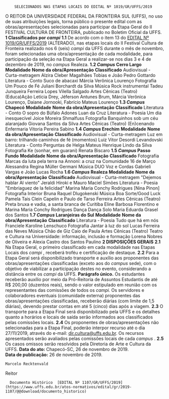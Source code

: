         SELECIONADOS NAS ETAPAS LOCAIS DO EDITAL Nº 1019/GR/UFFS/2019  

 O REITOR DA UNIVERSIDADE FEDERAL DA FRONTEIRA SUL (UFFS), no uso de suas atribuições legais, torna público o presente edital com as obras/apresentações selecionadas para participar da Etapa Geral do II FESTIVAL CULTURA DE FRONTEIRA, publicado no Boletim Oficial da UFFS.  **1 Classificados por *campi***  **1.1**  De acordo com o item 13 do [EDITAL Nº 1019/GR/UFFS/2019](https://www.uffs.edu.br/atos-normativos/edital/gr/2019-1019) (ALTERADO), nas etapas locais do II Festival Cultura de Fronteira realizado nos 6 (seis) *campi*  da UFFS durante o mês de novembro, foram selecionadas uma obra/apresentação de cada modalidade, para participação da seleção na Etapa Geral a realizar-se nos dias 3 e 4 de dezembro de 2019, no *campus*  Realeza. **1.2 *Campus*  Cerro Largo**     **Modalidade**   **Nome da obra/Apresentação**   **Classificado**     Audiovisual - Curta-metragem   Alzira   Cleber Magalhães Tobias e João Pedro Gottardo     Literatura - Conto   Suco de abacaxi   Márcia Verônica Lourenço     Fotografia   Um Pouco de Fé   Juliani Borchardt da Silva     Música   Rock instrumental   Tadeu Junqueira Ferreira Lopes Vilella Salgado     Artes Cênicas (Teatro)   (Educa)Ação   Letícia Drey, Jéferson Antunes Brum, Márcia Verônica Lourenço, Daiane Jornooki, Fabrício Mateus Lourenço     **1.3 *Campus*  Chapecó**     **Modalidade**   **Nome da obra/Apresentação**   **Classificado**     Literatura - Conto   O sopro do Búfalo   Adones Luan da Cruz     Literatura - Poesia   Um dia inesquecível   Joice Moreira Shmalfuss     Fotografia   Banquinhos sob um céu alaranjado   Giovana Santos da Silva     Artes Cênicas (Teatro)   (En)cenando Enfermaria   Vitoria Pereira Sabino     **1.4 *Campus*  Erechim**     **Modalidade**   **Nome da obra/Apresentação**   **Classificado**     Audiovisual - Curta-metragem   Luz em barro: trilhando caminhos de fé (momentos)   Luiz Vitor Desordi Levandovski     Literatura - Conto   Perguntas de Helga   Mateus Henrique Lindo da Silva     Fotografia   Ke (sonhar, em guarani)   Renata Biscaro     **1.5 *Campus*  Passo Fundo**     **Modalidade**   **Nome da obra/Apresentação**   **Classificado**     Fotografia   Marcas da luta pela terra na Annoni: a cruz na Comunidade 16 de Março   Alessandra Regina Müller Germani     Música   DUO Voz e Cordas   Gabrieli Vargas e João Lucas Rocha     **1.6 *Campus*  Realeza**     **Modalidade**   **Nome da obra/Apresentação**   **Classificado**     Audiovisual - Curta-metragem   "Dejemos hablar Al viento"   Jeraldi Hiroki e Mauro Maciel Simões     Literatura - Poesia   "Embriaguez de la felicidad"   Marina Maria Conchy Rodrigues [Nina Pinon]     Fotografia   Interior   Bruna Raquel Dlugokenski     Música   Boa Sorte/Good Luck   Pamela Tais Clein Capelin e Paulo de Tarso Ferreira     Artes Cênicas (Teatro)   Preta bruxa e vadia, a santa branca de Curitiba   Eline Barbosa Florentino e Marina Maria Conchy Rodrigues     Dança   Dança Solo   Maria Eduarda Grasel dos Santos      **1.7 *Campus*  Laranjeiras do Sul**     **Modalidade**   **Nome da obra/Apresentação**   **Classificado**     Literatura - Poesia   Tudo que há em nós   Franciele Karoline Lenschuco     Fotografia   Jantar à luz do sol   Lucas Ferreira das Neves     Música   Chão de Giz   Caio de Paula     Artes Cênicas (Teatro)   Teatro e Cultura na Universidade: informação, inclusão e formação   Lorena Nobres de Oliveira e Alexia Castro dos Santos Paulino      **2 DISPOSIÇÕES GERAIS** **2.1**  Na Etapa Geral, o primeiro classificado em cada modalidade nas Etapas Locais dos *campi* , receberá troféu e certificação de destaque. **2.2**  Para a Etapa Geral será disponibilizado transporte e auxílio aos proponentes das obras/apresentações classificadas (exceto aos do *campus*  sede), com o objetivo de viabilizar a participação destes no evento, considerando a distância entre os *campi*  da UFFS. **Parágrafo único.**  Os estudantes receberão auxílio por meio da Pró-Reitoria de Assuntos Estudantis de até R$ 200,00 (duzentos reais), sendo o valor estipulado em reunião com os representantes das comissões de todos os *campi.* Os servidores e colaboradores eventuais (comunidade externa) proponentes das obras/apresentações classificadas, receberão diárias (com limite de 1,5 diárias), devendo prestar contas em até 5 (cinco) dias após a viagem. **2.3**  O transporte para a Etapa Final será disponibilizado pela UFFS e os detalhes quanto a horários e locais de saída serão informados aos classificados pelas comissões locais. **2.4**  Os proponentes de obras/apresentações não selecionadas para a Etapa Final, poderão interpor recurso até o dia 27/11/2019, através do e-mail: <dir.cultura@uffs.edu.br>. Os recursos apresentados serão avaliados pelas comissões locais de cada *campus* . **2.5**  Os casos omissos serão resolvidos pela Diretoria de Arte e Cultura da UFFS.       **Data do ato:** Chapecó-SC, 26 de novembro de 2019.   
 **Data de publicação:**  26 de novembro de 2019. 

    Marcelo Recktenvald   
 Reitor 

      Documento Histórico  [EDITAL Nº 1107/GR/UFFS/2019](https://www.uffs.edu.br/atos-normativos/edital/gr/2019-1107/@@download/documento_historico)     
      